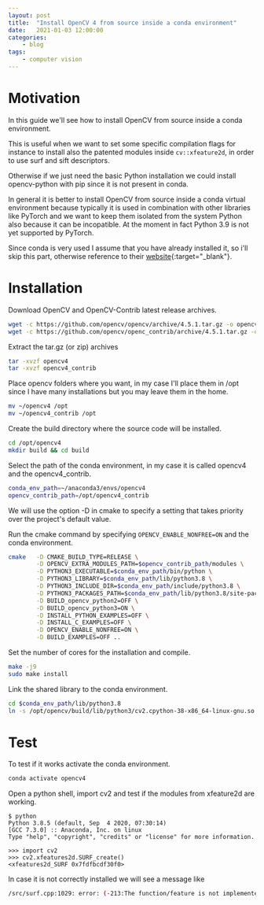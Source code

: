 ```yaml
---
layout: post
title:  "Install OpenCV 4 from source inside a conda environment"
date:   2021-01-03 12:00:00
categories:
    - blog
tags:
    - computer vision
---
```


# Motivation

In this guide we'll see how to install OpenCV from source inside a conda environment.

This is useful when we want to set some specific compilation flags for instance to install also the patented modules inside `cv::xfeature2d`, in order to use surf and sift descriptors.

Otherwise if we just need the basic Python installation we could install opencv-python with pip since it is not present in conda.

In general it is better to install OpenCV from source inside a conda virtual environment because typically it is used in combination with other libraries like PyTorch and we want to keep them isolated from the system Python also because it can be incopatible. At the moment in fact Python 3.9 is not yet supported by PyTorch.

Since conda is very used I assume that you have already installed it, so i'll skip this part, otherwise reference to their  [website](https://docs.anaconda.com/anaconda/install/){:target="_blank"}.

# Installation

Download OpenCV and OpenCV-Contrib latest release archives.
```sh
wget -c https://github.com/opencv/opencv/archive/4.5.1.tar.gz -o opencv4
wget -c https://github.com/opencv/openc_contrib/archive/4.5.1.tar.gz -o opencv4_contrib
```
Extract the tar.gz (or zip) archives
```sh
tar -xvzf opencv4
tar -xvzf opencv4_contrib
```
Place opencv folders where you want, in my case I'll place them in /opt since I have many installations but you may leave them in the home.
```sh
mv ~/opencv4 /opt
mv ~/opencv4_contrib /opt
```
Create the build directory where the source code will be installed.
```sh
cd /opt/opencv4
mkdir build && cd build
```
Select the path of the conda environment, in my case it is called opencv4 and the opencv4_contrib.
```sh
conda_env_path=~/anaconda3/envs/opencv4 
opencv_contrib_path=/opt/opencv4_contrib
```
We will use the option -D in cmake to  specify  a setting that takes priority over the project's default value.

Run the cmake command by specifying `OPENCV_ENABLE_NONFREE=ON` and the conda environment.
```sh
cmake   -D CMAKE_BUILD_TYPE=RELEASE \
        -D OPENCV_EXTRA_MODULES_PATH=$opencv_contrib_path/modules \
        -D PYTHON3_EXECUTABLE=$conda_env_path/bin/python \
        -D PYTHON3_LIBRARY=$conda_env_path/lib/python3.8 \
        -D PYTHON3_INCLUDE_DIR=$conda_env_path/include/python3.8 \
        -D PYTHON3_PACKAGES_PATH=$conda_env_path/lib/python3.8/site-packages \
        -D BUILD_opencv_python2=OFF \
        -D BUILD_opencv_python3=ON \
        -D INSTALL_PYTHON_EXAMPLES=OFF \
        -D INSTALL_C_EXAMPLES=OFF \
        -D OPENCV_ENABLE_NONFREE=ON \
        -D BUILD_EXAMPLES=OFF ..
```
Set the number of cores for the installation and compile.
```sh
make -j9
sudo make install
```
Link the shared library to the conda environment.
```sh
cd $conda_env_path/lib/python3.8
ln -s /opt/opencv/build/lib/python3/cv2.cpython-38-x86_64-linux-gnu.so
```
# Test
To test if it works activate the conda environment.
```sh
conda activate opencv4
```
Open a python shell, import cv2 and test if the modules from xfeature2d are working.
```
$ python          
Python 3.8.5 (default, Sep  4 2020, 07:30:14) 
[GCC 7.3.0] :: Anaconda, Inc. on linux
Type "help", "copyright", "credits" or "license" for more information.

>>> import cv2
>>> cv2.xfeatures2d.SURF_create()
<xfeatures2d_SURF 0x7fdfbcdf30f0>
```
In case it is not correctly installed we will see a message like
```sh
/src/surf.cpp:1029: error: (-213:The function/feature is not implemented) This algorithm is patented and is excluded in this configuration; Set OPENCV_ENABLE_NONFREE CMake option and rebuild the library in function 'create'
```
